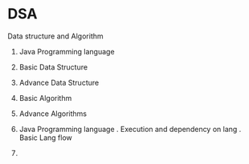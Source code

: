 # DSA
Data structure and Algorithm

1. Java Programming language
2. Basic Data Structure
3. Advance Data Structure
4. Basic Algorithm
5. Advance Algorithms


1. Java Programming language
    . Execution and dependency on lang
    . Basic Lang flow 

2. 
